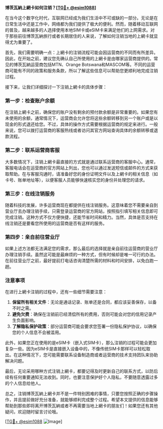 **博茨瓦納上網卡如何注销？[[TG💪+ @esim1088](https://t.me/s/esim1088)]**

在当今这个数字化时代，互联网已经成为我们生活中不可或缺的一部分。无论是在日常生活中还是工作中，网络都为我们提供了极大的便利。然而，随着移动互联网的普及，越来越多的人选择使用本地SIM卡或eSIM卡来满足他们的上网需求。对于那些前往博茨瓦納旅行或者长期居住的人来说，了解如何注销当地的上網卡就显得尤为重要了。

首先，我们需要明确一点：上網卡的注销流程可能会因运营商的不同而有所差异。因此，在开始之前，建议您先确认自己所使用的上網卡是由哪家运营商提供的。常见的博茨瓦納运营商包括MTN、Orange Botswana和MASCOM等。不同的运营商可能有不同的政策和服务条款，所以了解这些信息可以帮助您更顺利地完成注销过程。

接下来，让我们详细探讨一下注销上網卡的具体步骤：

### **第一步：检查账户余额**
在注销上網卡之前，确保您的账户没有剩余的预付款余额是非常重要的。如果您有未使用的余额，通常情况下，运营商会允许您将这些余额转移到另一个账户或是以现金的形式退还给您。不过，具体的操作方式需要根据运营商的规定来进行。一般来说，您可以拨打运营商的客服热线或者访问其官方网站查询具体的余额转移或退款流程。

### **第二步：联系运营商客服**
大多数情况下，注销上網卡最直接的方式就是通过联系运营商的客服中心。通常，客服电话会在运营商的官方网站上列出，您也可以通过发送短信或邮件的方式来获取帮助。在与客服沟通时，请准备好您的身份证明文件以及上網卡的相关信息（如卡号、账单地址等），以便客服人员能够快速核实您的身份并处理您的请求。

### **第三步：在线注销服务**
随着科技的发展，许多运营商现在都提供在线注销服务。这意味着您不需要亲自到营业厅去办理注销手续，只需登录运营商的官方网站，按照指引填写相关信息即可完成注销。这种方式不仅方便快捷，还能节省时间和精力。当然，具体是否支持在线注销还是要看您所使用的运营商是否有这样的服务。

### **第四步：亲自前往营业厅**
如果上述方法都无法满足您的需求，那么最后的选择就是亲自前往运营商的营业厅办理注销手续。虽然这可能是最麻烦的一种方式，但有时候却是唯一可行的办法。在前往营业厅之前，最好提前打电话咨询清楚所需的材料和时间安排，以免白跑一趟。

### **注意事项**
在进行上網卡注销的过程中，还有一些细节需要注意：
1. **保留所有相关文件**：无论是通话记录、账单还是合同，都应该妥善保存，以备不时之需。
2. **避免欠费**：确保在注销前已经清偿所有的费用，否则可能会对您的信用记录产生负面影响。
3. **了解隐私保护政策**：部分运营商可能会要求您签署一份隐私保护协议，以确保您的个人信息不会被滥用。

此外，如果您正在使用的是eSIM卡（嵌入式SIM卡），那么注销的过程可能会更加复杂一些。因为eSIM卡是直接嵌入设备中的，不像传统SIM卡那样可以轻松取出。在这种情况下，您可能需要联系设备制造商或者运营商的技术支持团队来协助解决问题。

最后，无论采用哪种方式注销上網卡，都要记得及时更新自己的联系方式，以防后续有任何重要通知无法收到。同时，也要注意保护好个人隐私，不要随意透露过多的个人信息给他人。

总之，注销博茨瓦納上網卡并不是一件特别困难的事情，只要您按照正确的步骤操作，并且提前做好充分准备，就能够顺利完成整个过程。希望本文提供的信息能够帮助到那些即将离开博茨瓦納或者不再需要当地上網卡的朋友们！如果您还有其他疑问，欢迎随时留言讨论哦。

[[TG💪+ @esim1088](https://t.me/s/esim1088) ![Image](https://i.postimg.cc/4NQfJmqS/Snipaste-2025-05-13-00-14-12.png)]